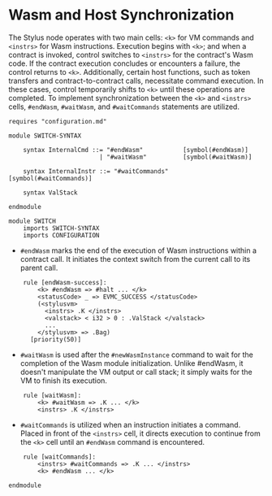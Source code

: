 # Wasm and Host Synchronization

The Stylus node operates with two main cells: `<k>` for VM commands
and `<instrs>` for Wasm instructions. Execution begins with `<k>`; and when a
contract is invoked, control switches to `<instrs>` for the contract's Wasm code.
If the contract execution concludes or encounters a failure, the control returns to `<k>`.
Additionally, certain host functions, such as token transfers and contract-to-contract calls,
necessitate command execution. In these cases, control temporarily shifts to `<k>` until
these operations are completed.
To implement synchronization between the `<k>` and `<instrs>` cells, `#endWasm`, `#waitWasm`,
and `#waitCommands` statements are utilized.

```k
requires "configuration.md"

module SWITCH-SYNTAX

    syntax InternalCmd ::= "#endWasm"           [symbol(#endWasm)]
                         | "#waitWasm"          [symbol(#waitWasm)]

    syntax InternalInstr ::= "#waitCommands"    [symbol(#waitCommands)]

    syntax ValStack

endmodule

module SWITCH
    imports SWITCH-SYNTAX
    imports CONFIGURATION
```

- `#endWasm` marks the end of the execution of Wasm instructions within a contract call.
  It initiates the context switch from the current call to its parent call.

```k
    rule [endWasm-success]:
        <k> #endWasm => #halt ... </k>
        <statusCode> _ => EVMC_SUCCESS </statusCode>
        (<stylusvm>
          <instrs> .K </instrs>
          <valstack> < i32 > 0 : .ValStack </valstack>
          ...
        </stylusvm> => .Bag)
      [priority(50)]

```

- `#waitWasm` is used after the `#newWasmInstance` command to wait for the
  completion of the Wasm module initialization. Unlike #endWasm, it doesn't manipulate the VM output
  or call stack; it simply waits for the VM to finish its execution.

```k
    rule [waitWasm]:
        <k> #waitWasm => .K ... </k>
        <instrs> .K </instrs>
```

- `#waitCommands` is utilized when an instruction initiates a command. Placed in front of the `<instrs>` cell,
  it directs execution to continue from the `<k>` cell until an `#endWasm` command is encountered.

```k
    rule [waitCommands]:
        <instrs> #waitCommands => .K ... </instrs>
        <k> #endWasm ... </k>
```

```k
endmodule
```